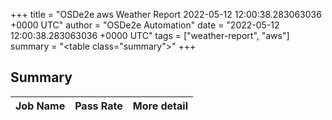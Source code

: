+++
title = "OSDe2e aws Weather Report 2022-05-12 12:00:38.283063036 +0000 UTC"
author = "OSDe2e Automation"
date = "2022-05-12 12:00:38.283063036 +0000 UTC"
tags = ["weather-report", "aws"]
summary = "<table class=\"summary\"></table>"
+++
## Summary

| Job Name | Pass Rate | More detail |
|----------|-----------|-------------|





